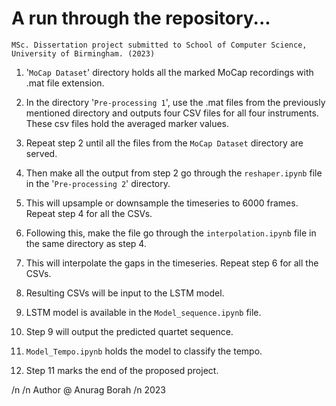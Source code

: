 # A run through the repository...
`MSc. Dissertation project submitted to School of Computer Science, University of Birmingham. (2023)`


1. '`MoCap Dataset`' directory holds all the marked MoCap recordings with .mat file extension.

2. In the directory '`Pre-processing 1`', use the .mat files from the previously mentioned directory and outputs four CSV files for all four instruments. These csv files hold the averaged marker values.

3. Repeat step 2 until all the files from the `MoCap Dataset` directory are served.

4. Then make all the output from step 2 go through the `reshaper.ipynb` file in the '`Pre-processing 2`' directory.

5. This will upsample or downsample the timeseries to 6000 frames. Repeat step 4 for all the CSVs.

6. Following this, make the file go through the `interpolation.ipynb` file in the same directory as step 4.

7. This will interpolate the gaps in the timeseries. Repeat step 6 for all the CSVs.

8. Resulting CSVs will be input to the LSTM model.

9. LSTM model is available in the `Model_sequence.ipynb` file.

10. Step 9 will output the predicted quartet sequence.

11. `Model_Tempo.ipynb` holds the model to classify the tempo.

12. Step 11 marks the end of the proposed project.

/n
/n
Author @ Anurag Borah
/n 2023
